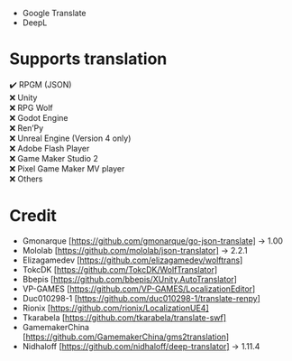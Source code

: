 
* Google Translate
* DeepL

# Supports translation
 ✔️ RPGM (JSON)
<br>
 ❌ Unity
 <br>
 ❌ RPG Wolf
<br>
 ❌ Godot Engine
 <br>
 ❌ Ren’Py
<br>
 ❌ Unreal Engine (Version 4 only)
<br>
 ❌ Adobe Flash Player
<br>
 ❌ Game Maker Studio 2
 <br>
 ❌ Pixel Game Maker MV player
<br>
 ❌ Others
<br>
# Credit
* Gmonarque [https://github.com/gmonarque/go-json-translate] -> 1.00
* Mololab [https://github.com/mololab/json-translator] -> 2.2.1
* Elizagamedev [https://github.com/elizagamedev/wolftrans]
* TokcDK [https://github.com/TokcDK/WolfTranslator]
* Bbepis [https://github.com/bbepis/XUnity.AutoTranslator]
* VP-GAMES [https://github.com/VP-GAMES/LocalizationEditor]
* Duc010298-1 [https://github.com/duc010298-1/translate-renpy]
* Rionix [https://github.com/rionix/LocalizationUE4]
* Tkarabela [https://github.com/tkarabela/translate-swf]
* GamemakerChina [https://github.com/GamemakerChina/gms2translation]
* Nidhaloff [https://github.com/nidhaloff/deep-translator] -> 1.11.4
